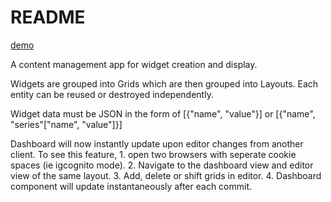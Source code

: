 # README

<a href="https://rails-ng-demo.herokuapp.com/">demo</a>

A content management app for widget creation and display.

Widgets are grouped into Grids which are then grouped into Layouts. Each entity can be reused or destroyed independently.

Widget data must be JSON in the form of [{"name", "value"}] or [{"name", "series"["name", "value"]}]

Dashboard will now instantly update upon editor changes from another client.
To see this feature, 1. open two browsers with seperate cookie spaces (ie igcognito mode).
2. Navigate to the dashboard view and editor view of the same layout.
3. Add, delete or shift grids in editor.
4. Dashboard component will update instantaneously after each commit.
